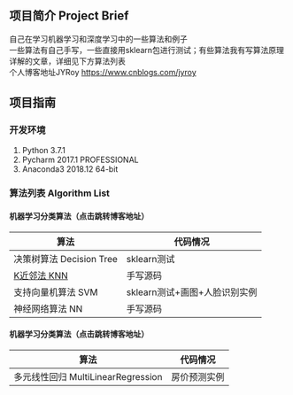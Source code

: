 ## 项目简介 Project Brief
自己在学习机器学习和深度学习中的一些算法和例子  
一些算法有自己手写，一些直接用sklearn包进行测试；有些算法我有写算法原理详解的文章，详细见下方算法列表  
个人博客地址JYRoy https://www.cnblogs.com/jyroy

## 项目指南
### 开发环境
1. Python 3.7.1
2. Pycharm 2017.1 PROFESSIONAL
3. Anaconda3 2018.12 64-bit  
### 算法列表 Algorithm List
#### 机器学习分类算法（点击跳转博客地址）

算法 | 代码情况
---|---
决策树算法 Decision Tree | sklearn测试
[K近邻法 KNN](https://www.cnblogs.com/jyroy/p/9427977.html/) | 手写源码
支持向量机算法 SVM | sklearn测试+画图+人脸识别实例
神经网络算法 NN | 手写源码
  
#### 机器学习分类算法（点击跳转博客地址）
算法 | 代码情况
---|---
多元线性回归 MultiLinearRegression | 房价预测实例

